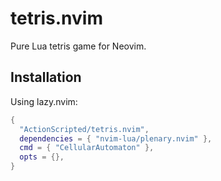 # tetris.nvim

Pure Lua tetris game for Neovim.

## Installation

Using lazy.nvim:

```lua
{
  "ActionScripted/tetris.nvim",
  dependencies = { "nvim-lua/plenary.nvim" },
  cmd = { "CellularAutomaton" },
  opts = {},
}
```
